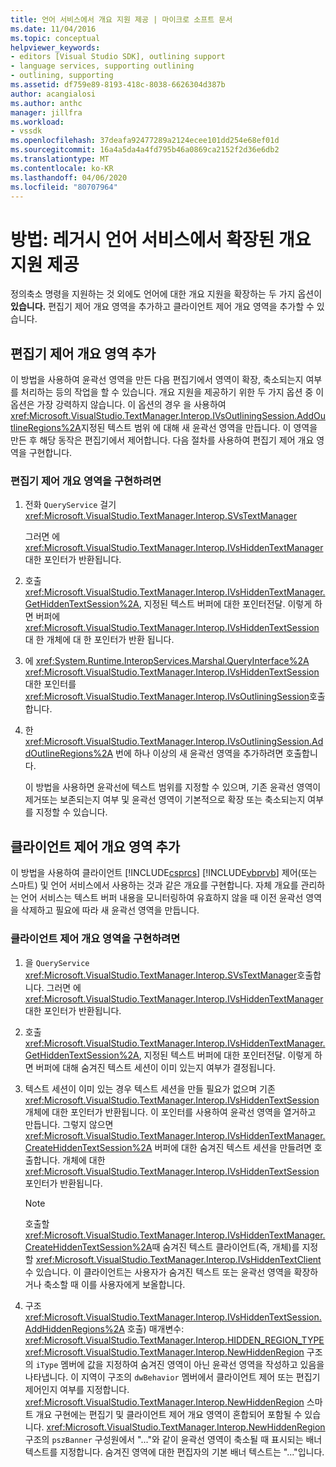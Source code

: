 ```yaml
---
title: 언어 서비스에서 개요 지원 제공 | 마이크로 소프트 문서
ms.date: 11/04/2016
ms.topic: conceptual
helpviewer_keywords:
- editors [Visual Studio SDK], outlining support
- language services, supporting outlining
- outlining, supporting
ms.assetid: df759e89-8193-418c-8038-6626304d387b
author: acangialosi
ms.author: anthc
manager: jillfra
ms.workload:
- vssdk
ms.openlocfilehash: 37deafa92477289a2124ecee101dd254e68ef01d
ms.sourcegitcommit: 16a4a5da4a4fd795b46a0869ca2152f2d36e6db2
ms.translationtype: MT
ms.contentlocale: ko-KR
ms.lasthandoff: 04/06/2020
ms.locfileid: "80707964"
---
```

# <a name="how-to-provide-expanded-outlining-support-in-a-legacy-language-service"></a>방법: 레거시 언어 서비스에서 확장된 개요 지원 제공
정의축소 명령을 지원하는 것 외에도 언어에 대한 개요 지원을 확장하는 두 가지 옵션이 **있습니다.** 편집기 제어 개요 영역을 추가하고 클라이언트 제어 개요 영역을 추가할 수 있습니다.

## <a name="adding-editor-controlled-outline-regions"></a>편집기 제어 개요 영역 추가
 이 방법을 사용하여 윤곽선 영역을 만든 다음 편집기에서 영역이 확장, 축소되는지 여부를 처리하는 등의 작업을 할 수 있습니다. 개요 지원을 제공하기 위한 두 가지 옵션 중 이 옵션은 가장 강력하지 않습니다. 이 옵션의 경우 을 사용하여 <xref:Microsoft.VisualStudio.TextManager.Interop.IVsOutliningSession.AddOutlineRegions%2A>지정된 텍스트 범위 에 대해 새 윤곽선 영역을 만듭니다. 이 영역을 만든 후 해당 동작은 편집기에서 제어합니다. 다음 절차를 사용하여 편집기 제어 개요 영역을 구현합니다.

### <a name="to-implement-an-editor-controlled-outline-region"></a>편집기 제어 개요 영역을 구현하려면

1. 전화 `QueryService` 걸기<xref:Microsoft.VisualStudio.TextManager.Interop.SVsTextManager>

     그러면 에 <xref:Microsoft.VisualStudio.TextManager.Interop.IVsHiddenTextManager>대한 포인터가 반환됩니다.

2. 호출 <xref:Microsoft.VisualStudio.TextManager.Interop.IVsHiddenTextManager.GetHiddenTextSession%2A>, 지정된 텍스트 버퍼에 대한 포인터전달. 이렇게 하면 버퍼에 <xref:Microsoft.VisualStudio.TextManager.Interop.IVsHiddenTextSession> 대 한 개체에 대 한 포인터가 반환 됩니다.

3. 에 <xref:System.Runtime.InteropServices.Marshal.QueryInterface%2A> <xref:Microsoft.VisualStudio.TextManager.Interop.IVsHiddenTextSession> 대한 포인터를 <xref:Microsoft.VisualStudio.TextManager.Interop.IVsOutliningSession>호출합니다.

4. 한 <xref:Microsoft.VisualStudio.TextManager.Interop.IVsOutliningSession.AddOutlineRegions%2A> 번에 하나 이상의 새 윤곽선 영역을 추가하려면 호출합니다.

     이 방법을 사용하면 윤곽선에 텍스트 범위를 지정할 수 있으며, 기존 윤곽선 영역이 제거또는 보존되는지 여부 및 윤곽선 영역이 기본적으로 확장 또는 축소되는지 여부를 지정할 수 있습니다.

## <a name="add-client-controlled-outline-regions"></a>클라이언트 제어 개요 영역 추가
 이 방법을 사용하여 클라이언트 [!INCLUDE[csprcs](../../data-tools/includes/csprcs_md.md)] [!INCLUDE[vbprvb](../../code-quality/includes/vbprvb_md.md)] 제어(또는 스마트) 및 언어 서비스에서 사용하는 것과 같은 개요를 구현합니다. 자체 개요를 관리하는 언어 서비스는 텍스트 버퍼 내용을 모니터링하여 유효하지 않을 때 이전 윤곽선 영역을 삭제하고 필요에 따라 새 윤곽선 영역을 만듭니다.

### <a name="to-implement-a-client-controlled-outline-region"></a>클라이언트 제어 개요 영역을 구현하려면

1. 을 `QueryService` <xref:Microsoft.VisualStudio.TextManager.Interop.SVsTextManager>호출합니다. 그러면 에 <xref:Microsoft.VisualStudio.TextManager.Interop.IVsHiddenTextManager>대한 포인터가 반환됩니다.

2. 호출 <xref:Microsoft.VisualStudio.TextManager.Interop.IVsHiddenTextManager.GetHiddenTextSession%2A>, 지정된 텍스트 버퍼에 대한 포인터전달. 이렇게 하면 버퍼에 대해 숨겨진 텍스트 세션이 이미 있는지 여부가 결정됩니다.

3. 텍스트 세션이 이미 있는 경우 텍스트 세션을 만들 필요가 없으며 기존 <xref:Microsoft.VisualStudio.TextManager.Interop.IVsHiddenTextSession> 개체에 대한 포인터가 반환됩니다. 이 포인터를 사용하여 윤곽선 영역을 열거하고 만듭니다. 그렇지 않으면 <xref:Microsoft.VisualStudio.TextManager.Interop.IVsHiddenTextManager.CreateHiddenTextSession%2A> 버퍼에 대한 숨겨진 텍스트 세션을 만들려면 호출합니다. 개체에 대한 <xref:Microsoft.VisualStudio.TextManager.Interop.IVsHiddenTextSession> 포인터가 반환됩니다.

    > [!NOTE]
    > 호출할 <xref:Microsoft.VisualStudio.TextManager.Interop.IVsHiddenTextManager.CreateHiddenTextSession%2A>때 숨겨진 텍스트 클라이언트(즉, 개체)를 지정할 <xref:Microsoft.VisualStudio.TextManager.Interop.IVsHiddenTextClient> 수 있습니다. 이 클라이언트는 사용자가 숨겨진 텍스트 또는 윤곽선 영역을 확장하거나 축소할 때 이를 사용자에게 보올합니다.

4. 구조 <xref:Microsoft.VisualStudio.TextManager.Interop.IVsHiddenTextSession.AddHiddenRegions%2A> 호출) 매개변수: <xref:Microsoft.VisualStudio.TextManager.Interop.HIDDEN_REGION_TYPE> <xref:Microsoft.VisualStudio.TextManager.Interop.NewHiddenRegion> 구조의 `iType` 멤버에 값을 지정하여 숨겨진 영역이 아닌 윤곽선 영역을 작성하고 있음을 나타냅니다. 이 지역이 구조의 `dwBehavior` 멤버에서 클라이언트 제어 또는 편집기 제어인지 여부를 지정합니다. <xref:Microsoft.VisualStudio.TextManager.Interop.NewHiddenRegion> 스마트 개요 구현에는 편집기 및 클라이언트 제어 개요 영역이 혼합되어 포함될 수 있습니다. <xref:Microsoft.VisualStudio.TextManager.Interop.NewHiddenRegion> 구조의 `pszBanner` 구성원에서 "..."와 같이 윤곽선 영역이 축소될 때 표시되는 배너 텍스트를 지정합니다. 숨겨진 영역에 대한 편집자의 기본 배너 텍스트는 "..."입니다.
